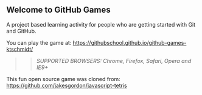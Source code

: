 ## Welcome to GitHub Games

A project based learning activity for people who are getting started with Git and GitHub.

You can play the game at: https://githubschool.github.io/github-games-ktschmidt/

>> _*SUPPORTED BROWSERS*: Chrome, Firefox, Safari, Opera and IE9+_

This fun open source game was cloned from: https://github.com/jakesgordon/javascript-tetris
